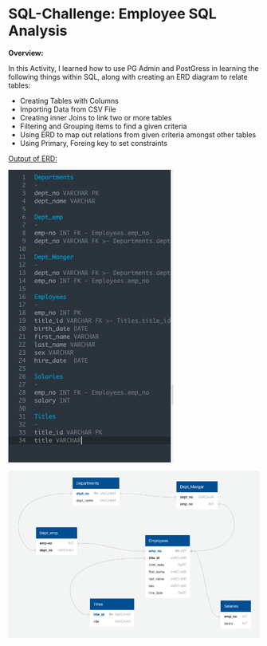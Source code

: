 # SQL-Challenge: Employee SQL Analysis

**Overview:**

In this Activity, I learned how to use PG Admin and PostGress in learning the following things within SQL, along with creating an ERD diagram to relate tables:

* Creating Tables with Columns
* Importing Data from CSV File
* Creating inner Joins to link two or more tables
*  Filtering and Grouping items to find a given criteria
* Using ERD to map out relations from given criteria amongst other tables
* Using Primary, Foreing key to set constraints

<ins> Output of ERD: </ins>

![ERD Code](https://github.com/djthapa22/sql-challenge/blob/main/EmployeeSQL/Output/Screenshot%202023-02-26%20at%207.24.05%20PM.png) 


![ERD Map](https://github.com/djthapa22/sql-challenge/blob/main/EmployeeSQL/Output/Screenshot%202023-02-26%20at%207.23.05%20PM.png) 






